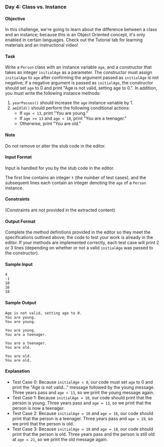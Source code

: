 ### Day 4: Class vs. Instance

#### Objective

In this challenge, we're going to learn about the difference between a class and an instance; because this is an Object Oriented concept, it's only enabled in certain languages. Check out the Tutorial tab for learning materials and an instructional video!

#### Task

Write a `Person` class with an instance variable `age`, and a constructor that takes an integer `initialAge` as a parameter. The constructor must assign `initialAge` to `age` after confirming the argument passed as `initialAge` is not negative; if a negative argument is passed as `initialAge`, the constructor should set `age` to 0 and print "Age is not valid, setting age to 0.". In addition, you must write the following instance methods:

1. `yearPasses()` should increase the `age` instance variable by 1.
2. `amIOld()` should perform the following conditional actions:
    - If `age < 13`, print "You are young."
    - If `age >= 13` and `age < 18`, print "You are a teenager."
    - Otherwise, print "You are old."

#### Note

Do not remove or alter the stub code in the editor.

#### Input Format

Input is handled for you by the stub code in the editor.

The first line contains an integer `t` (the number of test cases), and the subsequent lines each contain an integer denoting the `age` of a `Person` instance.

#### Constraints

(Constraints are not provided in the extracted content)

#### Output Format

Complete the method definitions provided in the editor so they meet the specifications outlined above; the code to test your work is already in the editor. If your methods are implemented correctly, each test case will print 2 or 3 lines (depending on whether or not a valid `initialAge` was passed to the constructor).

#### Sample Input

```
4
-1
10
16
18
```

#### Sample Output

```
Age is not valid, setting age to 0.
You are young.
You are young.

You are young.
You are a teenager.

You are a teenager.
You are old.

You are old.
You are old.
```

#### Explanation

- Test Case 0: Because `initialAge < 0`, our code must set `age` to 0 and print the "Age is not valid..." message followed by the young message. Three years pass and `age < 13`, so we print the young message again.
- Test Case 1: Because `initialAge = 10`, our code should print that the person is young. Three years pass and `age = 13`, so we print that the person is now a teenager.
- Test Case 2: Because `initialAge = 16` and `age = 16`, our code should print that the person is a teenager. Three years pass and `age = 19`, so we print that the person is old.
- Test Case 3: Because `initialAge = 18` and `age = 18`, our code should print that the person is old. Three years pass and the person is still old at `age = 21`, so we print the old message again.
